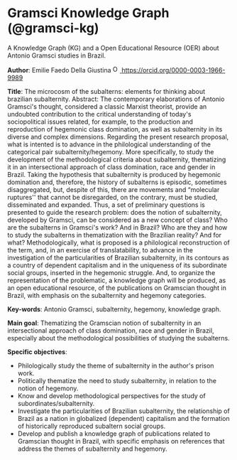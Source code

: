 # Gramsci Knowledge Graph (@gramsci-kg)

A Knowledge Graph (KG) and a Open Educational Resource (OER) about Antonio Gramsci studies in Brazil.

**Author**: Emilie Faedo Della Giustina 
<a href="https://orcid.org/0000-0003-1966-9989">
<img alt="ORCID logo" src="https://info.orcid.org/wp-content/uploads/2019/11/orcid_16x16.png" width="16" height="16" />
https://orcid.org/0000-0003-1966-9989
</a>

**Title**: 
The microcosm of the subalterns: elements for thinking about brazilian subalternity. Abstract: The contemporary elaborations of Antonio Gramsci's thought, considered a classic Marxist theorist, provide an undoubted contribution to the critical understanding of today's sociopolitical issues related, for example, to the production and reproduction of hegemonic class domination, as well as subalternity in its diverse and complex dimensions. Regarding the present research proposal, what is intented is to advance in the philological understanding of the categorical pair subalternity/hegemony. More specifically, to study the development of the methodological criteria about subalternity, thematizing it in an intersectional approach of class domination, race and gender in Brazil. Taking the hypothesis that subalternity is produced by hegemonic domination and, therefore, the history of subalterns is episodic, sometimes disaggregated, but, despite of this, there are movements and “molecular ruptures'' that cannot be disregarded, on the contrary, must be studied, disseminated and expanded. Thus, a set of preliminary questions is presented to guide the research problem: does the notion of subalternity, developed by Gramsci, can be considered as a new concept of class? Who are the subalterns in Gramsci's work? And in Brazil? Who are they and how to study the subalterns in thematization with the Brazilian reality? And for what? Methodologically, what is proposed is a philological reconstruction of the term, and, in an exercise of translatability, to advance in the investigation of the particularities of Brazilian subalternity, in its contours as a country of dependent capitalism and in the uniqueness of its subordinate social groups, inserted in the hegemonic struggle. And, to organize the representation of the problematic, a knowledge graph will be produced, as an open educational resource, of the publications on Gramscian thought in Brazil, with emphasis on the subalternity and hegemony categories. 

**Key-words**: 
Antonio Gramsci, subalternity, hegemony, knowledge graph. 

**Main goal**: 
Thematizing the Gramscian notion of subalternity in an intersectional approach of class domination, race and gender in Brazil, especially about the methodological possibilities of studying the subalterns. 

**Specific objectives**: 
- Philologically study the theme of subalternity in the author's prison work.
- Politically thematize the need to study subalternity, in relation to the notion of hegemony.
- Know and develop methodological perspectives for the study of subordinates/subalternity.
- Investigate the particularities of Brazilian subalternity, the relationship of Brazil as a nation in globalized (dependent) capitalism and the formation of historically reproduced subaltern social groups.
- Develop and publish a knowledge graph of publications related to Gramscian thought in Brazil, with specific emphasis on references that address the themes of subalternity and hegemony.
